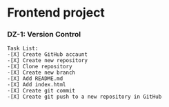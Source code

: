# Frontend project


### DZ-1: Version Control
```
Task List: 
-[X] Create GitHub accaunt
-[X] Create new repository
-[X] Clone repository
-[X] Create new branch
-[X] Add README.md
-[X] Add index.html
-[X] Create git commit
-[X] Create git push to a new repository in GitHub
```
